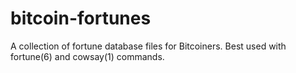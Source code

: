 # bitcoin-fortunes
A collection of fortune database files for Bitcoiners. Best used with fortune(6) and cowsay(1) commands.
